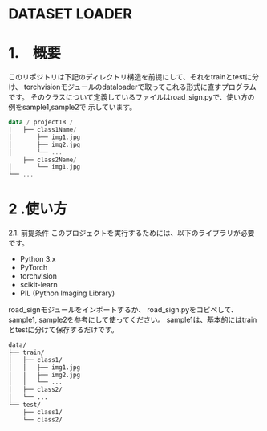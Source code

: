 # DATASET LOADER

# 1.　概要
このリポジトリは下記のディレクトリ構造を前提にして、それをtrainとtestに分け、
torchvisionモジュールのdataloaderで取ってこれる形式に直すプログラムです。
そのクラスについて定義しているファイルはroad_sign.pyで、使い方の例をsample1,sample2で
示しています。

``` kotlin
data / project18 /
|   ├── class1Name/
│       ├── img1.jpg
│       ├── img2.jpg
│       └── ...
    ├── class2Name/
│       └── img1.jpg
└── ...

```

# 2 .使い方
2.1. 前提条件
このプロジェクトを実行するためには、以下のライブラリが必要です。

- Python 3.x
- PyTorch
- torchvision
- scikit-learn
- PIL (Python Imaging Library)

road_signモジュールをインポートするか、
road_sign.pyをコピペして、sample1, sample2を参考にして使ってください。
sample1は、基本的にはtrainとtestに分けて保存するだけです。
``` bash
data/
├── train/
│   ├── class1/
│   │   ├── img1.jpg
│   │   ├── img2.jpg
│   │   └── ...
│   ├── class2/
│   └── ...
└── test/
    ├── class1/
    └── class2/
```